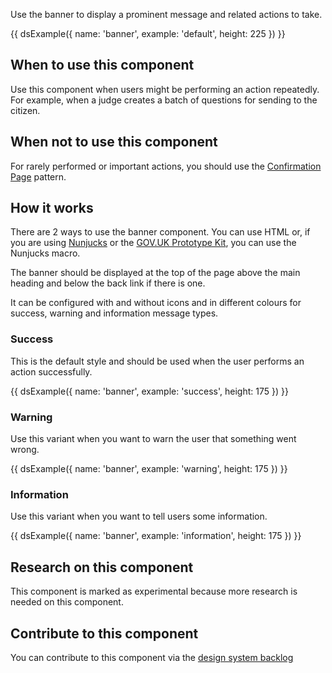 Use the banner to display a prominent message and related actions to take.

{{ dsExample({
  name: 'banner',
  example: 'default',
  height: 225
}) }}

## When to use this component

Use this component when users might be performing an action repeatedly. For example, when a judge creates a batch of questions for sending to the citizen.

## When not to use this component

For rarely performed or important actions, you should use the [Confirmation Page](https://design-system.service.gov.uk/patterns/confirmation-pages/) pattern.

## How it works

There are 2 ways to use the banner component. You can use HTML or, if you are using [Nunjucks](https://mozilla.github.io/nunjucks/) or the [GOV.UK Prototype Kit](https://govuk-prototype-kit.herokuapp.com/), you can use the Nunjucks macro.

The banner should be displayed at the top of the page above the main heading and below the back link if there is one.

It can be configured with and without icons and in different colours for success, warning and information message types.

### Success

This is the default style and should be used when the user performs an action successfully.

{{ dsExample({
  name: 'banner',
  example: 'success',
  height: 175
}) }}

### Warning

Use this variant when you want to warn the user that something went wrong.

{{ dsExample({
  name: 'banner',
  example: 'warning',
  height: 175
}) }}

### Information

Use this variant when you want to tell users some information.

{{ dsExample({
  name: 'banner',
  example: 'information',
  height: 175
}) }}

## Research on this component

This component is marked as experimental because more research is needed on this component.

## Contribute to this component

You can contribute to this component via the [design system backlog](https://github.com/ministryofjustice/mojdt-design-system-backlog/)